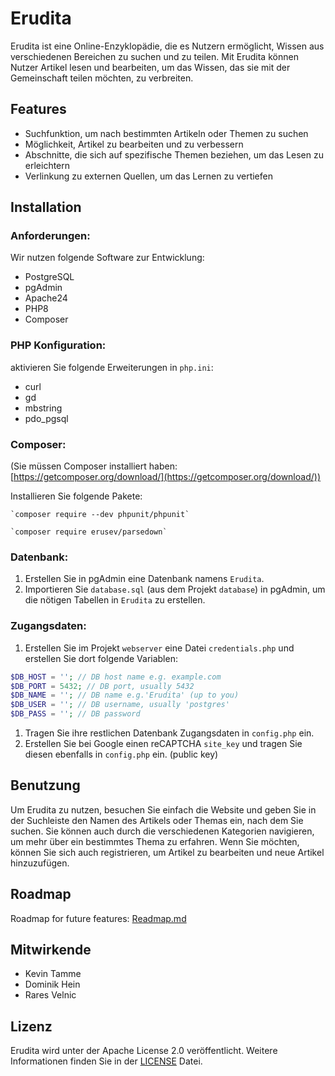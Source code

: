 # Erudita

Erudita ist eine Online-Enzyklopädie, die es Nutzern ermöglicht, Wissen aus verschiedenen Bereichen zu suchen und zu teilen. Mit Erudita können Nutzer Artikel lesen und bearbeiten, um das Wissen, das sie mit der Gemeinschaft teilen möchten, zu verbreiten.

## Features
- Suchfunktion, um nach bestimmten Artikeln oder Themen zu suchen
- Möglichkeit, Artikel zu bearbeiten und zu verbessern
- Abschnitte, die sich auf spezifische Themen beziehen, um das Lesen zu erleichtern
- Verlinkung zu externen Quellen, um das Lernen zu vertiefen

## Installation
### Anforderungen:
Wir nutzen folgende Software zur Entwicklung:

- PostgreSQL
- pgAdmin
- Apache24
- PHP8
- Composer

### PHP Konfiguration:
aktivieren Sie folgende Erweiterungen in `php.ini`:
- curl
- gd
- mbstring
- pdo_pgsql

### Composer:
(Sie müssen Composer installiert haben: [https://getcomposer.org/download/](https://getcomposer.org/download/))

Installieren Sie folgende Pakete:  

    `composer require --dev phpunit/phpunit`  
>
    `composer require erusev/parsedown`

### Datenbank:
1. Erstellen Sie in pgAdmin eine Datenbank namens `Erudita`.
2. Importieren Sie `database.sql` (aus dem Projekt `database`) in pgAdmin, um die nötigen Tabellen in `Erudita` zu erstellen. 

### Zugangsdaten: 
1. Erstellen Sie im Projekt `webserver` eine Datei `credentials.php` und erstellen Sie dort folgende Variablen:

```php
$DB_HOST = ''; // DB host name e.g. example.com
$DB_PORT = 5432; // DB port, usually 5432
$DB_NAME = ''; // DB name e.g.'Erudita' (up to you)
$DB_USER = ''; // DB username, usually 'postgres'
$DB_PASS = ''; // DB password
```

1. Tragen Sie ihre restlichen Datenbank Zugangsdaten in `config.php` ein.
2. Erstellen Sie bei Google einen reCAPTCHA `site_key` und tragen Sie diesen ebenfalls in `config.php` ein. (public key)

## Benutzung
Um Erudita zu nutzen, besuchen Sie einfach die Website und geben Sie in der Suchleiste den Namen des Artikels oder Themas ein, nach dem Sie suchen. Sie können auch durch die verschiedenen Kategorien navigieren, um mehr über ein bestimmtes Thema zu erfahren. Wenn Sie möchten, können Sie sich auch registrieren, um Artikel zu bearbeiten und neue Artikel hinzuzufügen.

## Roadmap
Roadmap for future features: [Readmap.md](Roadmap.md)

## Mitwirkende
- Kevin Tamme
- Dominik Hein
- Rares Velnic

## Lizenz
Erudita wird unter der Apache License 2.0 veröffentlicht. Weitere Informationen finden Sie in der [LICENSE](LICENSE) Datei.
